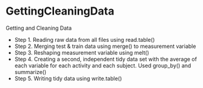 # GettingCleaningData
Getting and Cleaning Data

* Step 1. Reading raw data from all files using read.table()
* Step 2. Merging test & train data using merge() to measurement variable
* Step 3. Reshaping measurement variable using melt()
* Step 4. Creating a second, independent tidy data set with the average of each variable
		for each activity and each subject. Used group_by() and summarize()
* Step 5. Writing tidy data using write.table()
